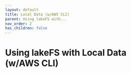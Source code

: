 ```yaml
---
layout: default
title: Local Data (w/AWS CLI)
parent: Using lakeFS with...
nav_order: 2
has_children: false
---
```


# Using lakeFS with Local Data (w/AWS CLI)